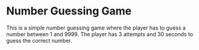 # Number Guessing Game

This is a simple number guessing game where the player has to guess a number between 1 and 9999. The player has 3 attempts and 30 seconds to guess the correct number.
